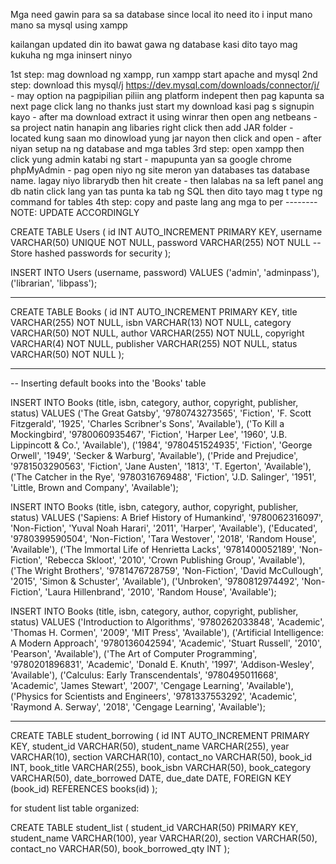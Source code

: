 Mga need gawin para sa sa database since local ito need ito i input mano mano sa mysql using xampp 

kailangan updated din ito bawat gawa ng database kasi dito tayo mag kukuha ng mga ininsert ninyo

1st step: mag download ng xampp, run xampp start apache and mysql
2nd step: download this mysql/j https://dev.mysql.com/downloads/connector/j/
	- may option na pagpipilian piliin ang platform indepent then pag kapunta sa next page click lang no thanks just start my download kasi pag s signupin kayo
	- after ma download extract it using winrar then open ang netbeans 
	- sa project natin hanapin ang libaries right click then add JAR folder
	- located kung saan mo dinowload yung jar nayon then click and open
	- after niyan setup na ng database and mga tables
3rd step: open xampp then click yung admin katabi ng start
	- mapupunta yan sa google chrome phpMyAdmin 
 	- pag open niyo ng site meron yan databases tas database name. lagay niyo librarydb then hit create
	- then lalabas na sa left panel ang db natin click lang yan tas punta ka tab ng SQL then dito tayo mag t type ng command for tables
4th step: copy and paste lang ang mga to per -------- NOTE: UPDATE ACCORDINGLY 

CREATE TABLE Users (
    id INT AUTO_INCREMENT PRIMARY KEY,
    username VARCHAR(50) UNIQUE NOT NULL,
    password VARCHAR(255) NOT NULL  -- Store hashed passwords for security
);

INSERT INTO Users (username, password) VALUES
('admin', 'adminpass'),
('librarian', 'libpass');

-----------------------------------------------------------

CREATE TABLE Books (
    id INT AUTO_INCREMENT PRIMARY KEY,
    title VARCHAR(255) NOT NULL,
    isbn VARCHAR(13) NOT NULL,
    category VARCHAR(50) NOT NULL,
    author VARCHAR(255) NOT NULL,
    copyright VARCHAR(4) NOT NULL,
    publisher VARCHAR(255) NOT NULL,
    status VARCHAR(50) NOT NULL
);

----------------------------------------------------------------------
-- Inserting default books into the 'Books' table

INSERT INTO Books (title, isbn, category, author, copyright, publisher, status) VALUES 
('The Great Gatsby', '9780743273565', 'Fiction', 'F. Scott Fitzgerald', '1925', 'Charles Scribner\'s Sons', 'Available'), 
('To Kill a Mockingbird', '9780060935467', 'Fiction', 'Harper Lee', '1960', 'J.B. Lippincott & Co.', 'Available'), 
('1984', '9780451524935', 'Fiction', 'George Orwell', '1949', 'Secker & Warburg', 'Available'), 
('Pride and Prejudice', '9781503290563', 'Fiction', 'Jane Austen', '1813', 'T. Egerton', 'Available'), 
('The Catcher in the Rye', '9780316769488', 'Fiction', 'J.D. Salinger', '1951', 'Little, Brown and Company', 'Available');

INSERT INTO Books (title, isbn, category, author, copyright, publisher, status) VALUES 
('Sapiens: A Brief History of Humankind', '9780062316097', 'Non-Fiction', 'Yuval Noah Harari', '2011', 'Harper', 'Available'), 
('Educated', '9780399590504', 'Non-Fiction', 'Tara Westover', '2018', 'Random House', 'Available'), 
('The Immortal Life of Henrietta Lacks', '9781400052189', 'Non-Fiction', 'Rebecca Skloot', '2010', 'Crown Publishing Group', 'Available'), 
('The Wright Brothers', '9781476728759', 'Non-Fiction', 'David McCullough', '2015', 'Simon & Schuster', 'Available'), 
('Unbroken', '9780812974492', 'Non-Fiction', 'Laura Hillenbrand', '2010', 'Random House', 'Available');

INSERT INTO Books (title, isbn, category, author, copyright, publisher, status) VALUES 
('Introduction to Algorithms', '9780262033848', 'Academic', 'Thomas H. Cormen', '2009', 'MIT Press', 'Available'), 
('Artificial Intelligence: A Modern Approach', '9780136042594', 'Academic', 'Stuart Russell', '2010', 'Pearson', 'Available'), 
('The Art of Computer Programming', '9780201896831', 'Academic', 'Donald E. Knuth', '1997', 'Addison-Wesley', 'Available'), 
('Calculus: Early Transcendentals', '9780495011668', 'Academic', 'James Stewart', '2007', 'Cengage Learning', 'Available'), 
('Physics for Scientists and Engineers', '9781337553292', 'Academic', 'Raymond A. Serway', '2018', 'Cengage Learning', 'Available');


-------------------------------------------------------------
CREATE TABLE student_borrowing (
    id INT AUTO_INCREMENT PRIMARY KEY,
    student_id VARCHAR(50),
    student_name VARCHAR(255),
    year VARCHAR(10),
    section VARCHAR(10),
    contact_no VARCHAR(50),
    book_id INT,
    book_title VARCHAR(255),
    book_isbn VARCHAR(50),
    book_category VARCHAR(50),
    date_borrowed DATE,
    due_date DATE,
    FOREIGN KEY (book_id) REFERENCES books(id)
);

for student list table organized: 

CREATE TABLE student_list (
    student_id VARCHAR(50) PRIMARY KEY,
    student_name VARCHAR(100),
    year VARCHAR(20),
    section VARCHAR(50),
    contact_no VARCHAR(50),
    book_borrowed_qty INT
);


